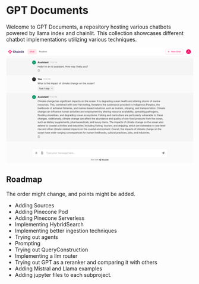 # GPT Documents

Welcome to GPT Documents, a repository hosting various chatbots powered by llama index and chainlit. This collection showcases different chatbot implementations utilizing various techniques.

![Alt Text](1.BasicDocChatbot/images/ChainlitRAG.png)

## Roadmap
The order might change, and points might be added.

- Adding Sources
- Adding Pinecone Pod
- Adding Pinecone Serverless
- Implementing HybridSearch
- Implementing better ingestion techniques
- Trying out agents
- Prompting
- Trying out QueryConstruction
- Implementing a llm router
- Trying out GPT as a reranker and comparing it with others
- Adding Mistral and Llama examples
- Adding jupyter files to each subproject.